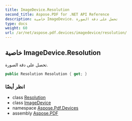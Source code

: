 ```yaml
---
title: ImageDevice.Resolution
second_title: Aspose.PDF for .NET API Reference
description: خاصية ImageDevice. تحصل على دقة الصورة
type: docs
weight: 60
url: /ar/net/aspose.pdf.devices/imagedevice/resolution/
---
```

## خاصية ImageDevice.Resolution

تحصل على دقة الصورة.

```csharp
public Resolution Resolution { get; }
```

### انظر أيضًا

* class [Resolution](../../resolution/)
* class [ImageDevice](../)
* namespace [Aspose.Pdf.Devices](../../../aspose.pdf.devices/)
* assembly [Aspose.PDF](../../../)